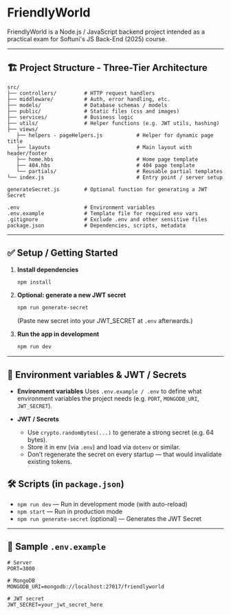 # FriendlyWorld

FriendlyWorld is a Node.js / JavaScript backend project intended as a practical exam for Softuni's JS Back-End (2025) course.

---

## 🏗 Project Structure - Three-Tier Architecture

```
src/
├── controllers/         # HTTP request handlers
├── middleware/          # Auth, error handling, etc.
├── models/              # Database schemas / models
├── public/              # Static files (css and images)
├── services/            # Business logic
├── utils/               # Helper functions (e.g. JWT utils, hashing)
├── views/
   ├── helpers - pageHelpers.js           # Helper for dynamic page title
   ├── layouts                            # Main layout with header/footer
   ├── home.hbs                           # Home page template
   ├── 404.hbs                            # 404 page template
   └── partials/                          # Reusable partial templates
└── index.js                              # Entry point / server setup

generateSecret.js        # Optional function for generating a JWT Secret

.env                     # Environment variables
.env.example             # Template file for required env vars
.gitignore               # Exclude .env and other sensitive files
package.json             # Dependencies, scripts, metadata
```

---

## ✅ Setup / Getting Started

<!-- 1. **Clone the repo**

   ```bash
   git clone https://github.com/Allyster1/JS-Back-End.git
   cd JS-Back-End/exam-prep/FriendlyWorld
   ``` -->

<!-- 1. **Copy `.env.example` to `.env`**

   ```bash
   cp .env.example .env
   ```

   (Then fill in actual values: database URI, JWT secret, etc.) -->

1. **Install dependencies**

   ```bash
   npm install
   ```

2. **Optional: generate a new JWT secret**

   ```bash
   npm run generate-secret
   ```

   (Paste new secret into your JWT_SECRET at `.env` afterwards.)

3. **Run the app in development**

   ```bash
   npm run dev
   ```

---

## 🔐 Environment variables & JWT / Secrets

-  **Environment variables**
   Uses `.env.example / .env` to define what environment variables the project needs (e.g. `PORT`, `MONGODB_URI`, `JWT_SECRET`).

-  **JWT / Secrets**

   -  Use `crypto.randomBytes(...)` to generate a strong secret (e.g. 64 bytes).
   -  Store it in env (via `.env`) and load via `dotenv` or similar.
   -  Don’t regenerate the secret on every startup — that would invalidate existing tokens.

## 🛠 Scripts (in `package.json`)

-  `npm run dev` — Run in development mode (with auto-reload)
-  `npm start` — Run in production mode
-  `npm run generate-secret` (optional) — Generates the JWT Secret

---

## 🧾 Sample `.env.example`

```
# Server
PORT=3000

# MongoDB
MONGODB_URI=mongodb://localhost:27017/friendlyworld

# JWT secret
JWT_SECRET=your_jwt_secret_here
```

